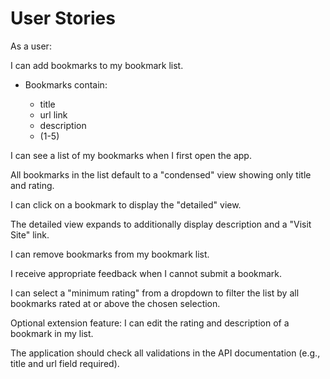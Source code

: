 # User Stories

As a user:

I can add bookmarks to my bookmark list. 

* Bookmarks contain:

    * title
    * url link
    * description
    *  (1-5)

I can see a list of my bookmarks when I first open the app.

All bookmarks in the list default to a "condensed" view showing only title and rating.

I can click on a bookmark to display the "detailed" view.

The detailed view expands to additionally display description and a "Visit Site" link.

I can remove bookmarks from my bookmark list.

I receive appropriate feedback when I cannot submit a bookmark.

I can select a "minimum rating" from a dropdown to filter the list by all bookmarks rated at or above the chosen selection.

Optional extension feature: I can edit the rating and description of a bookmark in my list.

The application should check all validations in the API documentation (e.g., title and url field required).
